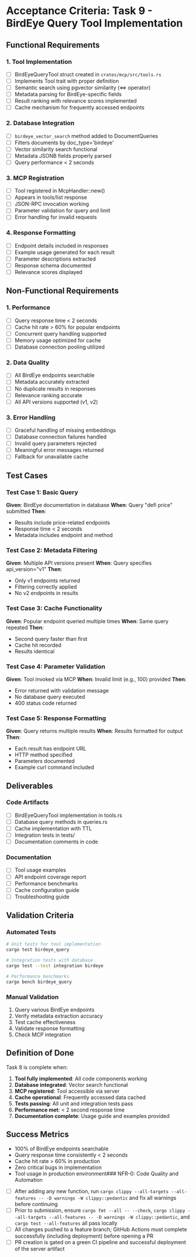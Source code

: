 # Acceptance Criteria: Task 9 - BirdEye Query Tool Implementation

## Functional Requirements

### 1. Tool Implementation
- [ ] BirdEyeQueryTool struct created in `crates/mcp/src/tools.rs`
- [ ] Implements Tool trait with proper definition
- [ ] Semantic search using pgvector similarity (<=> operator)
- [ ] Metadata parsing for BirdEye-specific fields
- [ ] Result ranking with relevance scores implemented
- [ ] Cache mechanism for frequently accessed endpoints

### 2. Database Integration  
- [ ] `birdeye_vector_search` method added to DocumentQueries
- [ ] Filters documents by doc_type='birdeye'
- [ ] Vector similarity search functional
- [ ] Metadata JSONB fields properly parsed
- [ ] Query performance < 2 seconds

### 3. MCP Registration
- [ ] Tool registered in McpHandler::new()
- [ ] Appears in tools/list response
- [ ] JSON-RPC invocation working
- [ ] Parameter validation for query and limit
- [ ] Error handling for invalid requests

### 4. Response Formatting
- [ ] Endpoint details included in responses
- [ ] Example usage generated for each result
- [ ] Parameter descriptions extracted
- [ ] Response schema documented
- [ ] Relevance scores displayed

## Non-Functional Requirements

### 1. Performance
- [ ] Query response time < 2 seconds
- [ ] Cache hit rate > 60% for popular endpoints
- [ ] Concurrent query handling supported
- [ ] Memory usage optimized for cache
- [ ] Database connection pooling utilized

### 2. Data Quality
- [ ] All BirdEye endpoints searchable
- [ ] Metadata accurately extracted
- [ ] No duplicate results in responses
- [ ] Relevance ranking accurate
- [ ] All API versions supported (v1, v2)

### 3. Error Handling
- [ ] Graceful handling of missing embeddings
- [ ] Database connection failures handled
- [ ] Invalid query parameters rejected
- [ ] Meaningful error messages returned
- [ ] Fallback for unavailable cache

## Test Cases

### Test Case 1: Basic Query
**Given**: BirdEye documentation in database
**When**: Query "defi price" submitted
**Then**: 
- Results include price-related endpoints
- Response time < 2 seconds
- Metadata includes endpoint and method

### Test Case 2: Metadata Filtering
**Given**: Multiple API versions present
**When**: Query specifies api_version="v1"
**Then**:
- Only v1 endpoints returned
- Filtering correctly applied
- No v2 endpoints in results

### Test Case 3: Cache Functionality
**Given**: Popular endpoint queried multiple times
**When**: Same query repeated
**Then**:
- Second query faster than first
- Cache hit recorded
- Results identical

### Test Case 4: Parameter Validation
**Given**: Tool invoked via MCP
**When**: Invalid limit (e.g., 100) provided
**Then**:
- Error returned with validation message
- No database query executed
- 400 status code returned

### Test Case 5: Response Formatting
**Given**: Query returns multiple results
**When**: Results formatted for output
**Then**:
- Each result has endpoint URL
- HTTP method specified
- Parameters documented
- Example curl command included

## Deliverables

### Code Artifacts
- [ ] BirdEyeQueryTool implementation in tools.rs
- [ ] Database query methods in queries.rs
- [ ] Cache implementation with TTL
- [ ] Integration tests in tests/
- [ ] Documentation comments in code

### Documentation
- [ ] Tool usage examples
- [ ] API endpoint coverage report
- [ ] Performance benchmarks
- [ ] Cache configuration guide
- [ ] Troubleshooting guide

## Validation Criteria

### Automated Tests
```bash
# Unit tests for tool implementation
cargo test birdeye_query

# Integration tests with database
cargo test --test integration birdeye

# Performance benchmarks
cargo bench birdeye_query
```

### Manual Validation
1. Query various BirdEye endpoints
2. Verify metadata extraction accuracy
3. Test cache effectiveness
4. Validate response formatting
5. Check MCP integration

## Definition of Done

Task 8 is complete when:

1. **Tool fully implemented**: All code components working
2. **Database integrated**: Vector search functional
3. **MCP registered**: Tool accessible via server
4. **Cache operational**: Frequently accessed data cached
5. **Tests passing**: All unit and integration tests pass
6. **Performance met**: < 2 second response time
7. **Documentation complete**: Usage guide and examples provided

## Success Metrics

- 100% of BirdEye endpoints searchable
- Query response time consistently < 2 seconds
- Cache hit rate > 60% in production
- Zero critical bugs in implementation
- Tool usage in production environment### NFR-0: Code Quality and Automation
- [ ] After adding any new function, run `cargo clippy --all-targets --all-features -- -D warnings -W clippy::pedantic` and fix all warnings before continuing
- [ ] Prior to submission, ensure `cargo fmt --all -- --check`, `cargo clippy --all-targets --all-features -- -D warnings -W clippy::pedantic`, and `cargo test --all-features` all pass locally
- [ ] All changes pushed to a feature branch; GitHub Actions must complete successfully (including deployment) before opening a PR
- [ ] PR creation is gated on a green CI pipeline and successful deployment of the server artifact
